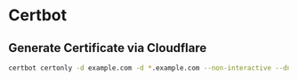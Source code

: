 # Certbot

## Generate Certificate via Cloudflare

```bash
certbot certonly -d example.com -d *.example.com --non-interactive --dns-cloudflare --dns-cloudflare-credentials /etc/letsencrypt/cloudflare.ini
```